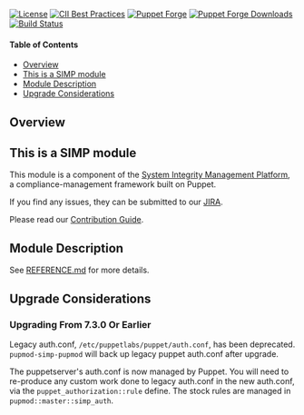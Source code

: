 [![License](https://img.shields.io/:license-apache-blue.svg)](http://www.apache.org/licenses/LICENSE-2.0.html)
[![CII Best Practices](https://bestpractices.coreinfrastructure.org/projects/73/badge)](https://bestpractices.coreinfrastructure.org/projects/73)
[![Puppet Forge](https://img.shields.io/puppetforge/v/simp/pupmod.svg)](https://forge.puppetlabs.com/simp/pupmod)
[![Puppet Forge Downloads](https://img.shields.io/puppetforge/dt/simp/pupmod.svg)](https://forge.puppetlabs.com/simp/pupmod)
[![Build Status](https://travis-ci.org/simp/pupmod-simp-pupmod.svg)](https://travis-ci.org/simp/pupmod-simp-pupmod)

#### Table of Contents

<!-- vim-markdown-toc GFM -->

* [Overview](#overview)
* [This is a SIMP module](#this-is-a-simp-module)
* [Module Description](#module-description)
* [Upgrade Considerations](#upgrade-considerations)

<!-- vim-markdown-toc -->


## Overview

## This is a SIMP module

This module is a component of the [System Integrity Management Platform](https://simp-project.com),
a compliance-management framework built on Puppet.

If you find any issues, they can be submitted to our [JIRA](https://simp-project.atlassian.net/).

Please read our [Contribution Guide](https://simp.readthedocs.io/en/stable/contributors_guide/index.html).

## Module Description

See [REFERENCE.md](REFERENCE.md) for more details.

## Upgrade Considerations

### Upgrading From 7.3.0 Or Earlier

Legacy auth.conf, `/etc/puppetlabs/puppet/auth.conf`, has been deprecated.
`pupmod-simp-pupmod` will back up legacy puppet auth.conf after upgrade.

The puppetserver's auth.conf is now managed by Puppet. You will need to
re-produce any custom work done to legacy auth.conf in the new auth.conf, via
the `puppet_authorization::rule` define.  The stock rules are managed in
`pupmod::master::simp_auth`.
